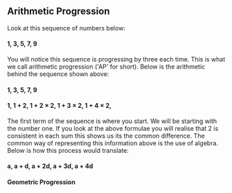 ## Arithmetic Progression
Look at this sequence of numbers below:
#### 1, 3, 5, 7, 9
You will notice this sequence is progressing by three each time. This is what we call arithmetic progression ('AP' for short). Below is the arithmetic behind the sequence shown above:
#### 1,      3,          5,            7,            9
#### 1,    1 + 2,    1 + 2 × 2,    1 + 3 × 2,    1 + 4 × 2, 
The first term of the sequence is where you start. We will be starting with the number one. If you look at the above formulae you will realise that 2 is consistent in each sum this shows us its the common difference.
The common way of representing this information above is the use of algebra. Below is how this process would translate:
#### a, a + d, a + 2d, a + 3d, a + 4d

#### Geometric Progression
